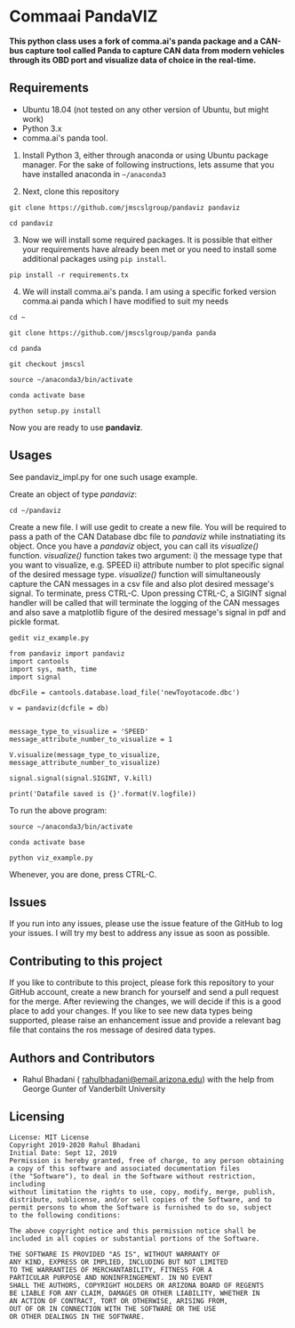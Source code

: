 # Commaai PandaVIZ
__This python class uses a fork of comma.ai's panda package and a CAN-bus capture tool called Panda to capture CAN data from
modern vehicles through its OBD port and visualize data of choice in the real-time.__


## Requirements
- Ubuntu 18.04 (not tested on any other version of Ubuntu, but might work)
- Python 3.x
- comma.ai's panda tool.

1. Install Python 3, either through anaconda or using Ubuntu package manager. For the sake of following instructions, 
lets assume that you have installed anaconda in `~/anaconda3`

2. Next, clone this repository

`git clone https://github.com/jmscslgroup/pandaviz pandaviz`

`cd pandaviz`

3. Now we will install some required packages. It is possible that either your requirements have already been met or you need 
to install some additional packages using `pip install`.

`pip install -r requirements.tx`

4. We will install comma.ai's panda. I am using a specific forked version comma.ai panda which I have modified to 
suit my needs

`cd ~`

`git clone https://github.com/jmscslgroup/panda panda`

`cd panda`

`git checkout jmscsl`

`source ~/anaconda3/bin/activate`

`conda activate base`

`python setup.py install`

Now you are ready to use __pandaviz__.

## Usages

See pandaviz_impl.py for one such usage example.

Create an object of type *pandaviz*:

`cd ~/pandaviz`

Create a new file. I will use gedit to create a new file. You will be required to pass a path of the CAN Database dbc file
to *pandaviz* while instnatiating its object. Once you have a *pandaviz* object, you can call its *visualize()* function. *visualize()* function takes two argument: i) the message type that you want to visualize, e.g. SPEED ii) attribute number to plot specific signal of the desired message type. *visualize()* function will simultaneously capture the CAN messages in a csv file and also plot desired message's signal. To terminate, press CTRL-C. Upon pressing CTRL-C, a SIGINT signal handler will be called that will terminate the logging of the CAN messages and also save a matplotlib figure of the desired message's signal in pdf and pickle format.

`gedit viz_example.py`

```
from pandaviz import pandaviz
import cantools
import sys, math, time
import signal

dbcFile = cantools.database.load_file('newToyotacode.dbc')

v = pandaviz(dcfile = db)


message_type_to_visualize = 'SPEED'
message_attribute_number_to_visualize = 1

V.visualize(message_type_to_visualize, message_attribute_number_to_visualize)

signal.signal(signal.SIGINT, V.kill)

print('Datafile saved is {}'.format(V.logfile))

```

To run the above program:

`source ~/anaconda3/bin/activate`

`conda activate base`

`python viz_example.py`

Whenever, you are done, press CTRL-C.

## Issues
If you run into any issues, please use the issue feature of the GitHub to log your issues. I will try my best to address any issue as soon as
possible.

## Contributing to this project
If you like to contribute to this project, please fork this repository to your GitHub account, create a new branch for yourself and
send a pull request for the merge. After reviewing the changes, we will decide if this is a good place to add your changes.
If you like to see new data types being supported, please raise an enhancement issue and provide a relevant bag file that contains the 
ros message of desired data types.

## Authors and Contributors
- Rahul Bhadani ( rahulbhadani@email.arizona.edu) with the help from George Gunter of Vanderbilt University

## Licensing

    License: MIT License 
    Copyright 2019-2020 Rahul Bhadani
    Initial Date: Sept 12, 2019
    Permission is hereby granted, free of charge, to any person obtaining 
    a copy of this software and associated documentation files 
    (the "Software"), to deal in the Software without restriction, including
    without limitation the rights to use, copy, modify, merge, publish,
    distribute, sublicense, and/or sell copies of the Software, and to 
    permit persons to whom the Software is furnished to do so, subject 
    to the following conditions:

    The above copyright notice and this permission notice shall be 
    included in all copies or substantial portions of the Software.

    THE SOFTWARE IS PROVIDED "AS IS", WITHOUT WARRANTY OF 
    ANY KIND, EXPRESS OR IMPLIED, INCLUDING BUT NOT LIMITED 
    TO THE WARRANTIES OF MERCHANTABILITY, FITNESS FOR A 
    PARTICULAR PURPOSE AND NONINFRINGEMENT. IN NO EVENT 
    SHALL THE AUTHORS, COPYRIGHT HOLDERS OR ARIZONA BOARD OF REGENTS
    BE LIABLE FOR ANY CLAIM, DAMAGES OR OTHER LIABILITY, WHETHER IN 
    AN ACTION OF CONTRACT, TORT OR OTHERWISE, ARISING FROM, 
    OUT OF OR IN CONNECTION WITH THE SOFTWARE OR THE USE 
    OR OTHER DEALINGS IN THE SOFTWARE.


